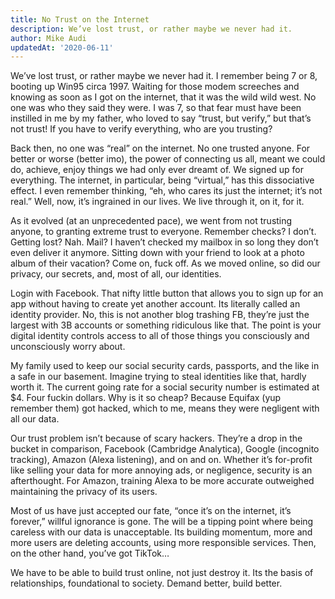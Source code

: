 ```yaml
---
title: No Trust on the Internet
description: We’ve lost trust, or rather maybe we never had it. 
author: Mike Audi
updatedAt: '2020-06-11'
---
```

We’ve lost trust, or rather maybe we never had it. I remember being 7 or 8, booting up Win95 circa 1997. Waiting for those modem screeches and knowing as soon as I got on the internet, that it was the wild wild west. No one was who they said they were. I was 7, so that fear must have been instilled in me by my father, who loved to say “trust, but verify,” but that’s not trust! If you have to verify everything, who are you trusting?  

Back then, no one was “real” on the internet. No one trusted anyone. For better or worse (better imo), the power of connecting us all, meant we could do, achieve, enjoy things we had only ever dreamt of. We signed up for everything. The internet, in particular, being “virtual,” has this dissociative effect. I even remember thinking, “eh, who cares its just the internet; it’s not real.” Well, now, it’s ingrained in our lives. We live through it, on it, for it.  

As it evolved (at an unprecedented pace), we went from not trusting anyone, to granting extreme trust to everyone. Remember checks? I don’t. Getting lost? Nah. Mail? I haven’t checked my mailbox in so long they don’t even deliver it anymore. Sitting down with your friend to look at a photo album of their vacation? Come on, fuck off. As we moved online, so did our privacy, our secrets, and, most of all, our identities.  

Login with Facebook. That nifty little button that allows you to sign up for an app without having to create yet another account. Its literally called an identity provider. No, this is not another blog trashing FB, they’re just the largest with 3B accounts or something ridiculous like that. The point is your digital identity controls access to all of those things you consciously and unconsciously worry about.  

My family used to keep our social security cards, passports, and the like in a safe in our basement. Imagine trying to steal identities like that, hardly worth it. The current going rate for a social security number is estimated at $4. Four fuckin dollars. Why is it so cheap? Because Equifax (yup remember them) got hacked, which to me, means they were negligent with all our data.  

Our trust problem isn’t because of scary hackers. They’re a drop in the bucket in comparison, Facebook (Cambridge Analytica), Google (incognito tracking), Amazon (Alexa listening), and on and on. Whether it’s for-profit like selling your data for more annoying ads, or negligence, security is an afterthought. For Amazon, training Alexa to be more accurate outweighed maintaining the privacy of its users.  

Most of us have just accepted our fate, “once it’s on the internet, it’s forever,” willful ignorance is gone. The will be a tipping point where being careless with our data is unacceptable. Its building momentum, more and more users are deleting accounts, using more responsible services. Then, on the other hand, you’ve got TikTok…  

We have to be able to build trust online, not just destroy it. Its the basis of relationships, foundational to society. Demand better, build better.

